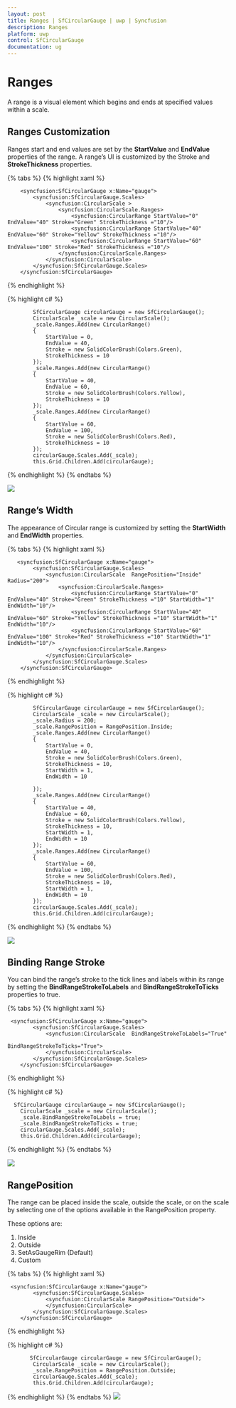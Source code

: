 ```yaml
---
layout: post
title: Ranges | SfCircularGauge | uwp | Syncfusion
description: Ranges
platform: uwp
control: SfCircularGauge
documentation: ug
---
```


# Ranges

A range is a visual element which begins and ends at specified values within a scale. 

## Ranges Customization

Ranges start and end values are set by the **StartValue** and **EndValue** properties of the range. A range’s UI is customized by the Stroke and **StrokeThickness** properties.

{% tabs %}
{% highlight xaml %}

        <syncfusion:SfCircularGauge x:Name="gauge">
            <syncfusion:SfCircularGauge.Scales>
                <syncfusion:CircularScale >
                    <syncfusion:CircularScale.Ranges>
                        <syncfusion:CircularRange StartValue="0" EndValue="40" Stroke="Green" StrokeThickness ="10"/>
                        <syncfusion:CircularRange StartValue="40" EndValue="60" Stroke="Yellow" StrokeThickness ="10"/>
                        <syncfusion:CircularRange StartValue="60" EndValue="100" Stroke="Red" StrokeThickness ="10"/>
                    </syncfusion:CircularScale.Ranges>
                </syncfusion:CircularScale>
            </syncfusion:SfCircularGauge.Scales>
        </syncfusion:SfCircularGauge>

{% endhighlight %}

{% highlight c# %}

    
            SfCircularGauge circularGauge = new SfCircularGauge();
            CircularScale _scale = new CircularScale();
            _scale.Ranges.Add(new CircularRange()
            {
                StartValue = 0,
                EndValue = 40,
                Stroke = new SolidColorBrush(Colors.Green),
                StrokeThickness = 10
            });
            _scale.Ranges.Add(new CircularRange()
            {
                StartValue = 40,
                EndValue = 60,
                Stroke = new SolidColorBrush(Colors.Yellow),
                StrokeThickness = 10
            });
            _scale.Ranges.Add(new CircularRange()
            {
                StartValue = 60,
                EndValue = 100,
                Stroke = new SolidColorBrush(Colors.Red),
                StrokeThickness = 10
            });
            circularGauge.Scales.Add(_scale);
            this.Grid.Children.Add(circularGauge);

{% endhighlight %}
{% endtabs %}

![](Ranges_images/Ranges_img1.jpeg)

## Range’s Width

The appearance of Circular range is customized by setting the **StartWidth** and **EndWidth** properties.

{% tabs %}
{% highlight xaml %}

       <syncfusion:SfCircularGauge x:Name="gauge">
            <syncfusion:SfCircularGauge.Scales>
                <syncfusion:CircularScale  RangePosition="Inside" Radius="200">
                    <syncfusion:CircularScale.Ranges>
                        <syncfusion:CircularRange StartValue="0" EndValue="40" Stroke="Green" StrokeThickness ="10" StartWidth="1" EndWidth="10"/>
                        <syncfusion:CircularRange StartValue="40" EndValue="60" Stroke="Yellow" StrokeThickness ="10" StartWidth="1" EndWidth="10"/>
                        <syncfusion:CircularRange StartValue="60" EndValue="100" Stroke="Red" StrokeThickness ="10" StartWidth="1" EndWidth="10"/>
                    </syncfusion:CircularScale.Ranges>
                </syncfusion:CircularScale>
            </syncfusion:SfCircularGauge.Scales>
        </syncfusion:SfCircularGauge>
        
{% endhighlight %}

{% highlight c# %}

            SfCircularGauge circularGauge = new SfCircularGauge();
            CircularScale _scale = new CircularScale();
            _scale.Radius = 200;
            _scale.RangePosition = RangePosition.Inside;
            _scale.Ranges.Add(new CircularRange()
            { 
                StartValue = 0, 
                EndValue = 40, 
                Stroke = new SolidColorBrush(Colors.Green), 
                StrokeThickness = 10,
                StartWidth = 1,
                EndWidth = 10

            });
            _scale.Ranges.Add(new CircularRange()
            { 
                StartValue = 40,
                EndValue = 60,
                Stroke = new SolidColorBrush(Colors.Yellow), 
                StrokeThickness = 10,
                StartWidth = 1,
                EndWidth = 10
            });
            _scale.Ranges.Add(new CircularRange() 
            { 
                StartValue = 60,
                EndValue = 100,
                Stroke = new SolidColorBrush(Colors.Red), 
                StrokeThickness = 10,
                StartWidth = 1,
                EndWidth = 10
            });
            circularGauge.Scales.Add(_scale);
            this.Grid.Children.Add(circularGauge);

{% endhighlight %}
{% endtabs %}

![](Ranges_images/Ranges_img2.jpeg)

## Binding Range Stroke

You can bind the range’s stroke to the tick lines and labels within its range by setting the **BindRangeStrokeToLabels** and **BindRangeStrokeToTicks** properties to true.

{% tabs %}
{% highlight xaml %}

     <syncfusion:SfCircularGauge x:Name="gauge">
            <syncfusion:SfCircularGauge.Scales>
                <syncfusion:CircularScale  BindRangeStrokeToLabels="True"
                                               BindRangeStrokeToTicks="True">
                </syncfusion:CircularScale>
            </syncfusion:SfCircularGauge.Scales>
        </syncfusion:SfCircularGauge>
        
{% endhighlight %}

{% highlight c# %}

      SfCircularGauge circularGauge = new SfCircularGauge();
        CircularScale _scale = new CircularScale();
        _scale.BindRangeStrokeToLabels = true;
        _scale.BindRangeStrokeToTicks = true;
        circularGauge.Scales.Add(_scale);
        this.Grid.Children.Add(circularGauge);

{% endhighlight %}
{% endtabs %}

![](Ranges_images/Ranges_img3.png)

## RangePosition

The range can be placed inside the scale, outside the scale, or on the scale by selecting one of the options available in the RangePosition property. 

These options are:

1. Inside
2. Outside
3. SetAsGaugeRim (Default)
4. Custom

{% tabs %}
{% highlight xaml %}

     <syncfusion:SfCircularGauge x:Name="gauge">
            <syncfusion:SfCircularGauge.Scales>
                <syncfusion:CircularScale RangePosition="Outside">
                </syncfusion:CircularScale>
            </syncfusion:SfCircularGauge.Scales>
        </syncfusion:SfCircularGauge>

{% endhighlight %}

{% highlight c# %}

           SfCircularGauge circularGauge = new SfCircularGauge();
            CircularScale _scale = new CircularScale();
            _scale.RangePosition = RangePosition.Outside;
            circularGauge.Scales.Add(_scale);
            this.Grid.Children.Add(circularGauge);

{% endhighlight %}
{% endtabs %}
![](Ranges_images/Ranges_img4.jpeg)


